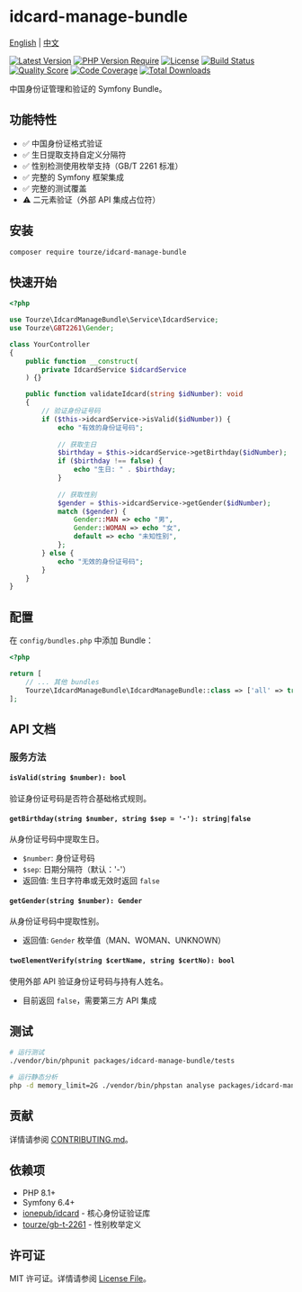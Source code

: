 # idcard-manage-bundle

[English](README.md) | [中文](README.zh-CN.md)

[![Latest Version](https://img.shields.io/packagist/v/tourze/idcard-manage-bundle.svg?style=flat-square)](https://packagist.org/packages/tourze/idcard-manage-bundle)
[![PHP Version Require](https://img.shields.io/packagist/dependency-v/tourze/idcard-manage-bundle/php?style=flat-square)](https://packagist.org/packages/tourze/idcard-manage-bundle)
[![License](https://img.shields.io/packagist/l/tourze/idcard-manage-bundle.svg?style=flat-square)](https://packagist.org/packages/tourze/idcard-manage-bundle)
[![Build Status](https://img.shields.io/github/actions/workflow/status/tourze/idcard-manage-bundle/ci.yml?branch=master&style=flat-square)](https://github.com/tourze/idcard-manage-bundle/actions)
[![Quality Score](https://img.shields.io/scrutinizer/g/tourze/idcard-manage-bundle.svg?style=flat-square)](https://scrutinizer-ci.com/g/tourze/idcard-manage-bundle)
[![Code Coverage](https://img.shields.io/codecov/c/github/tourze/idcard-manage-bundle?style=flat-square)](https://codecov.io/gh/tourze/idcard-manage-bundle)
[![Total Downloads](https://img.shields.io/packagist/dt/tourze/idcard-manage-bundle.svg?style=flat-square)](https://packagist.org/packages/tourze/idcard-manage-bundle)

中国身份证管理和验证的 Symfony Bundle。

## 功能特性

- ✅ 中国身份证格式验证
- ✅ 生日提取支持自定义分隔符
- ✅ 性别检测使用枚举支持（GB/T 2261 标准）
- ✅ 完整的 Symfony 框架集成
- ✅ 完整的测试覆盖
- ⚠️ 二元素验证（外部 API 集成占位符）

## 安装

```bash
composer require tourze/idcard-manage-bundle
```

## 快速开始

```php
<?php

use Tourze\IdcardManageBundle\Service\IdcardService;
use Tourze\GBT2261\Gender;

class YourController
{
    public function __construct(
        private IdcardService $idcardService
    ) {}

    public function validateIdcard(string $idNumber): void
    {
        // 验证身份证号码
        if ($this->idcardService->isValid($idNumber)) {
            echo "有效的身份证号码";
            
            // 获取生日
            $birthday = $this->idcardService->getBirthday($idNumber);
            if ($birthday !== false) {
                echo "生日: " . $birthday;
            }
            
            // 获取性别
            $gender = $this->idcardService->getGender($idNumber);
            match ($gender) {
                Gender::MAN => echo "男",
                Gender::WOMAN => echo "女",
                default => echo "未知性别",
            };
        } else {
            echo "无效的身份证号码";
        }
    }
}
```

## 配置

在 `config/bundles.php` 中添加 Bundle：

```php
<?php

return [
    // ... 其他 bundles
    Tourze\IdcardManageBundle\IdcardManageBundle::class => ['all' => true],
];
```

## API 文档

### 服务方法

#### `isValid(string $number): bool`
验证身份证号码是否符合基础格式规则。

#### `getBirthday(string $number, string $sep = '-'): string|false`
从身份证号码中提取生日。
- `$number`: 身份证号码
- `$sep`: 日期分隔符（默认：'-'）
- 返回值: 生日字符串或无效时返回 `false`

#### `getGender(string $number): Gender`
从身份证号码中提取性别。
- 返回值: `Gender` 枚举值（MAN、WOMAN、UNKNOWN）

#### `twoElementVerify(string $certName, string $certNo): bool`
使用外部 API 验证身份证号码与持有人姓名。
- 目前返回 `false`，需要第三方 API 集成

## 测试

```bash
# 运行测试
./vendor/bin/phpunit packages/idcard-manage-bundle/tests

# 运行静态分析
php -d memory_limit=2G ./vendor/bin/phpstan analyse packages/idcard-manage-bundle
```

## 贡献

详情请参阅 [CONTRIBUTING.md](CONTRIBUTING.md)。

## 依赖项

- PHP 8.1+
- Symfony 6.4+
- [ionepub/idcard](https://github.com/ionepub/idcard) - 核心身份证验证库
- [tourze/gb-t-2261](../gb-t-2261) - 性别枚举定义

## 许可证

MIT 许可证。详情请参阅 [License File](LICENSE)。